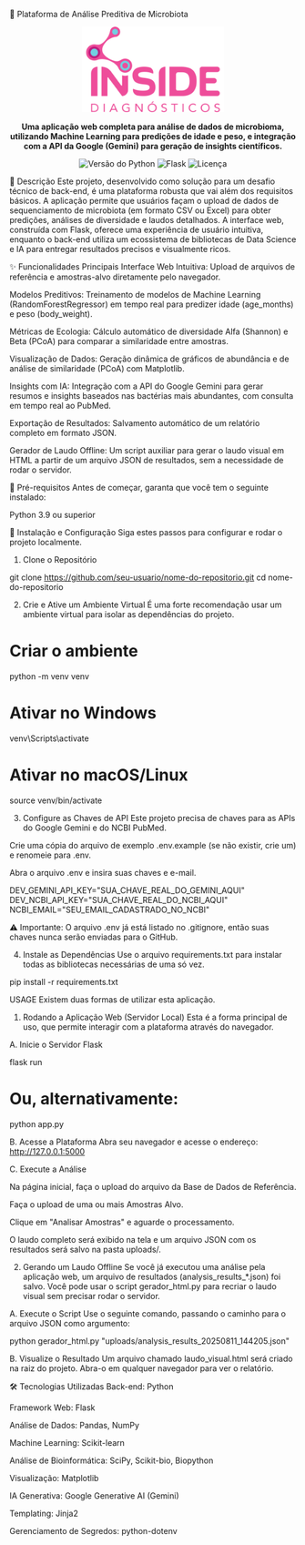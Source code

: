 🧬 Plataforma de Análise Preditiva de Microbiota
<div align="center">
<img src="static/inside_logo.png" alt="Logo Inside Diagnósticos" width="250px">
</div>

<p align="center">
<strong>Uma aplicação web completa para análise de dados de microbioma, utilizando Machine Learning para predições de idade e peso, e integração com a API da Google (Gemini) para geração de insights científicos.</strong>
</p>

<p align="center">
<img src="https://img.shields.io/badge/Python-3.9+-blue.svg" alt="Versão do Python">
<img src="https://img.shields.io/badge/Framework-Flask-black.svg" alt="Flask">
<img src="https://img.shields.io/badge/License-MIT-green.svg" alt="Licença">
</p>

📜 Descrição
Este projeto, desenvolvido como solução para um desafio técnico de back-end, é uma plataforma robusta que vai além dos requisitos básicos. A aplicação permite que usuários façam o upload de dados de sequenciamento de microbiota (em formato CSV ou Excel) para obter predições, análises de diversidade e laudos detalhados. A interface web, construída com Flask, oferece uma experiência de usuário intuitiva, enquanto o back-end utiliza um ecossistema de bibliotecas de Data Science e IA para entregar resultados precisos e visualmente ricos.

✨ Funcionalidades Principais
Interface Web Intuitiva: Upload de arquivos de referência e amostras-alvo diretamente pelo navegador.

Modelos Preditivos: Treinamento de modelos de Machine Learning (RandomForestRegressor) em tempo real para predizer idade (age_months) e peso (body_weight).

Métricas de Ecologia: Cálculo automático de diversidade Alfa (Shannon) e Beta (PCoA) para comparar a similaridade entre amostras.

Visualização de Dados: Geração dinâmica de gráficos de abundância e de análise de similaridade (PCoA) com Matplotlib.

Insights com IA: Integração com a API do Google Gemini para gerar resumos e insights baseados nas bactérias mais abundantes, com consulta em tempo real ao PubMed.

Exportação de Resultados: Salvamento automático de um relatório completo em formato JSON.

Gerador de Laudo Offline: Um script auxiliar para gerar o laudo visual em HTML a partir de um arquivo JSON de resultados, sem a necessidade de rodar o servidor.

🔧 Pré-requisitos
Antes de começar, garanta que você tem o seguinte instalado:

Python 3.9 ou superior

🚀 Instalação e Configuração
Siga estes passos para configurar e rodar o projeto localmente.

1. Clone o Repositório

git clone https://github.com/seu-usuario/nome-do-repositorio.git
cd nome-do-repositorio

2. Crie e Ative um Ambiente Virtual
É uma forte recomendação usar um ambiente virtual para isolar as dependências do projeto.

# Criar o ambiente
python -m venv venv

# Ativar no Windows
venv\Scripts\activate

# Ativar no macOS/Linux
source venv/bin/activate

3. Configure as Chaves de API
Este projeto precisa de chaves para as APIs do Google Gemini e do NCBI PubMed.

Crie uma cópia do arquivo de exemplo .env.example (se não existir, crie um) e renomeie para .env.

Abra o arquivo .env e insira suas chaves e e-mail.

DEV_GEMINI_API_KEY="SUA_CHAVE_REAL_DO_GEMINI_AQUI"
DEV_NCBI_API_KEY="SUA_CHAVE_REAL_DO_NCBI_AQUI"
NCBI_EMAIL="SEU_EMAIL_CADASTRADO_NO_NCBI"

⚠️ Importante: O arquivo .env já está listado no .gitignore, então suas chaves nunca serão enviadas para o GitHub.

4. Instale as Dependências
Use o arquivo requirements.txt para instalar todas as bibliotecas necessárias de uma só vez.

pip install -r requirements.txt

USAGE
Existem duas formas de utilizar esta aplicação.

1. Rodando a Aplicação Web (Servidor Local)
Esta é a forma principal de uso, que permite interagir com a plataforma através do navegador.

A. Inicie o Servidor Flask

flask run
# Ou, alternativamente:
python app.py

B. Acesse a Plataforma
Abra seu navegador e acesse o endereço:
http://127.0.0.1:5000

C. Execute a Análise

Na página inicial, faça o upload do arquivo da Base de Dados de Referência.

Faça o upload de uma ou mais Amostras Alvo.

Clique em "Analisar Amostras" e aguarde o processamento.

O laudo completo será exibido na tela e um arquivo JSON com os resultados será salvo na pasta uploads/.

2. Gerando um Laudo Offline
Se você já executou uma análise pela aplicação web, um arquivo de resultados (analysis_results_*.json) foi salvo. Você pode usar o script gerador_html.py para recriar o laudo visual sem precisar rodar o servidor.

A. Execute o Script
Use o seguinte comando, passando o caminho para o arquivo JSON como argumento:

python gerador_html.py "uploads/analysis_results_20250811_144205.json"

B. Visualize o Resultado
Um arquivo chamado laudo_visual.html será criado na raiz do projeto. Abra-o em qualquer navegador para ver o relatório.

🛠️ Tecnologias Utilizadas
Back-end: Python

Framework Web: Flask

Análise de Dados: Pandas, NumPy

Machine Learning: Scikit-learn

Análise de Bioinformática: SciPy, Scikit-bio, Biopython

Visualização: Matplotlib

IA Generativa: Google Generative AI (Gemini)

Templating: Jinja2

Gerenciamento de Segredos: python-dotenv